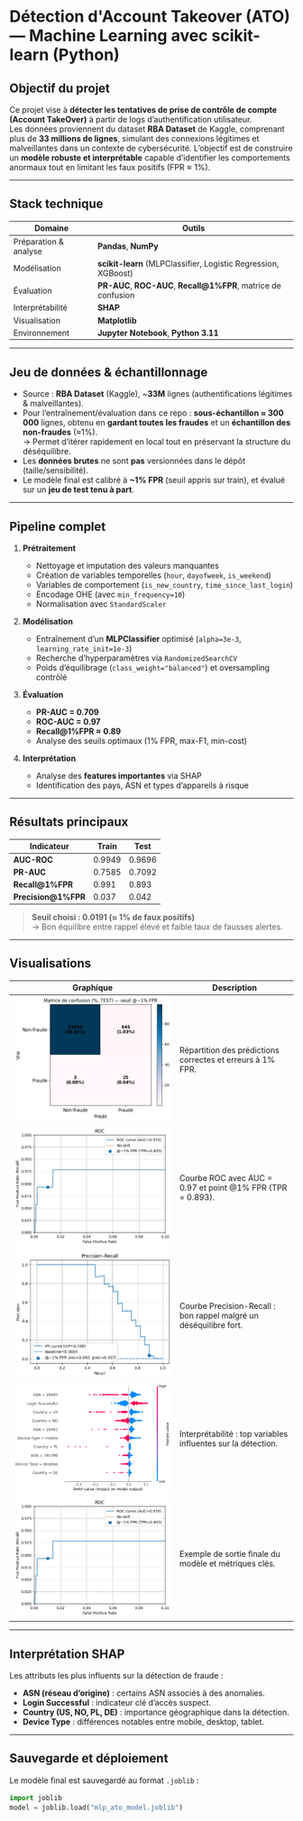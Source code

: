 # Détection d'Account Takeover (ATO) — Machine Learning avec scikit-learn (Python)

##  Objectif du projet
Ce projet vise à **détecter les tentatives de prise de contrôle de compte (Account TakeOver)** à partir de logs d’authentification utilisateur.  
Les données proviennent du dataset **RBA Dataset** de Kaggle, comprenant plus de **33 millions de lignes**, simulant des connexions légitimes et malveillantes dans un contexte de cybersécurité.
L’objectif est de construire un **modèle robuste et interprétable** capable d’identifier les comportements anormaux tout en limitant les faux positifs (FPR ≈ 1%).

---

##  Stack technique
| Domaine                 | Outils |
|-------------------------|--------|
| Préparation & analyse   | **Pandas**, **NumPy** |
| Modélisation            | **scikit-learn** (MLPClassifier, Logistic Regression, XGBoost) |
| Évaluation              | **PR-AUC**, **ROC-AUC**, **Recall@1%FPR**, matrice de confusion |
| Interprétabilité        | **SHAP** |
| Visualisation           | **Matplotlib** |
| Environnement           | **Jupyter Notebook**, **Python 3.11** |

---

##  Jeu de données & échantillonnage
- Source : **RBA Dataset** (Kaggle), ~**33M** lignes (authentifications légitimes & malveillantes).
- Pour l’entraînement/évaluation dans ce repo : **sous-échantillon ≈ 300 000** lignes, obtenu en **gardant toutes les fraudes** et un **échantillon des non-fraudes** (≈1%).  
  → Permet d’itérer rapidement en local tout en préservant la structure du déséquilibre.  
- Les **données brutes** ne sont **pas** versionnées dans le dépôt (taille/sensibilité).  
- Le modèle final est calibré à **~1% FPR** (seuil appris sur train), et évalué sur un **jeu de test tenu à part**.
---

## Pipeline complet

1. **Prétraitement**
   - Nettoyage et imputation des valeurs manquantes  
   - Création de variables temporelles (`hour`, `dayofweek`, `is_weekend`)  
   - Variables de comportement (`is_new_country`, `time_since_last_login`)  
   - Encodage OHE (avec `min_frequency=10`)  
   - Normalisation avec `StandardScaler`

2. **Modélisation**
   - Entraînement d’un **MLPClassifier** optimisé (`alpha=3e-3`, `learning_rate_init=1e-3`)  
   - Recherche d’hyperparamètres via `RandomizedSearchCV`
   - Poids d’équilibrage (`class_weight="balanced"`) et oversampling contrôlé  

3. **Évaluation**
   - **PR-AUC = 0.709**  
   - **ROC-AUC = 0.97**  
   - **Recall@1%FPR ≈ 0.89**  
   - Analyse des seuils optimaux (1% FPR, max-F1, min-cost)

4. **Interprétation**
   - Analyse des **features importantes** via SHAP  
   - Identification des pays, ASN et types d’appareils à risque

---

##  Résultats principaux

| Indicateur | Train | Test |
|-------------|-------|------|
| **AUC-ROC** | 0.9949 | 0.9696 |
| **PR-AUC** | 0.7585 | 0.7092 |
| **Recall@1%FPR** | 0.991 | 0.893 |
| **Precision@1%FPR** | 0.037 | 0.042 |

> **Seuil choisi : 0.0191 (≈ 1% de faux positifs)**  
> → Bon équilibre entre rappel élevé et faible taux de fausses alertes.

---

## Visualisations

| Graphique | Description |
|------------|-------------|
| ![Matrice de confusion](screenshots/mat_confus.png) | Répartition des prédictions correctes et erreurs à 1% FPR. |
| ![Courbe ROC](screenshots/ROC.png) | Courbe ROC avec AUC = 0.97 et point @1% FPR (TPR = 0.893). |
| ![Courbe PR](screenshots/PR.png) | Courbe Precision-Recall : bon rappel malgré un déséquilibre fort. |
| ![SHAP summary](screenshots/shap.png) | Interprétabilité : top variables influentes sur la détection. |
| ![Output global](screenshots/output.png) | Exemple de sortie finale du modèle et métriques clés. |

---

##  Interprétation SHAP

Les attributs les plus influents sur la détection de fraude :
- **ASN (réseau d’origine)** : certains ASN associés à des anomalies.
- **Login Successful** : indicateur clé d’accès suspect.
- **Country (US, NO, PL, DE)** : importance géographique dans la détection.
- **Device Type** : différences notables entre mobile, desktop, tablet.

---

## Sauvegarde et déploiement

Le modèle final est sauvegardé au format `.joblib` :

```python
import joblib
model = joblib.load("mlp_ato_model.joblib")
